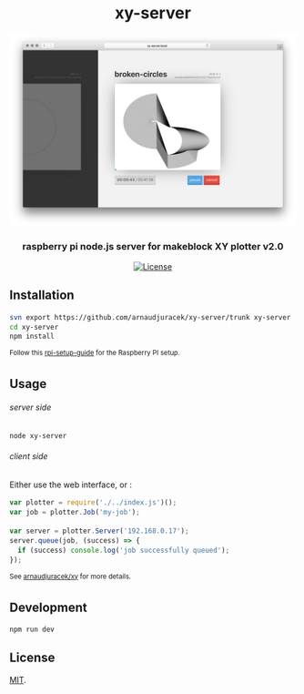 <h1 align="center">xy-server</h1>
<div align="center">
  <img src="preview.png?raw=true">
</div>
<h3 align="center">raspberry pi node.js server for makeblock XY plotter v2.0</h3>
<div align="center">
  <!-- License -->
  <a href="https://raw.githubusercontent.com/arnaudjuracek/xy/master/LICENSE">
    <img src="https://img.shields.io/badge/license-MIT-blue.svg?style=flat-square" alt="License" />
  </a>
</div>

## Installation

```sh
svn export https://github.com/arnaudjuracek/xy-server/trunk xy-server
cd xy-server
npm install
```

<sup>Follow this [rpi-setup-guide](https://gist.github.com/arnaudjuracek/1b760c00d0e00a685341a93942a10cb4#file-rpi-setup-guide-md) for the Raspberry PI setup.
</sup>

## Usage

###### server side
```sh
node xy-server
```

###### client side
Either use the web interface, or :
```js
var plotter = require('./../index.js')();
var job = plotter.Job('my-job');

var server = plotter.Server('192.168.0.17');
server.queue(job, (success) => {
  if (success) console.log('job successfully queued');
});
```
<sup>See [arnaudjuracek/xy](https://github.com/arnaudjuracek/xy) for more details.</sup>

## Development

```sh
npm run dev
```

## License

[MIT](https://tldrlegal.com/license/mit-license).
